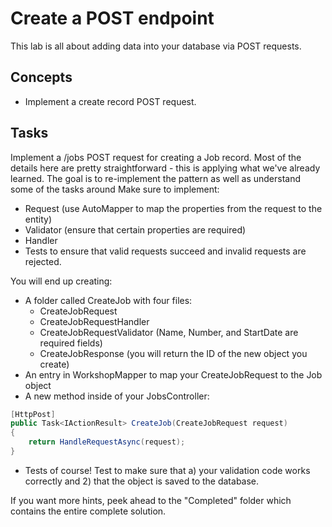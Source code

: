 # Create a POST endpoint

This lab is all about adding data into your database via POST requests.

## Concepts

- Implement a create record POST request.

## Tasks

Implement a /jobs POST request for creating a Job record. Most of the details here are pretty straightforward - this is applying what we've already learned. The goal is to re-implement the pattern as well as understand some of the tasks around Make sure to implement:

- Request (use AutoMapper to map the properties from the request to the entity)
- Validator (ensure that certain properties are required)
- Handler
- Tests to ensure that valid requests succeed and invalid requests are rejected.

You will end up creating:

- A folder called CreateJob with four files:
  - CreateJobRequest
  - CreateJobRequestHandler
  - CreateJobRequestValidator (Name, Number, and StartDate are required fields)
  - CreateJobResponse (you will return the ID of the new object you create)
- An entry in WorkshopMapper to map your CreateJobRequest to the Job object
- A new method inside of your JobsController:

```csharp
[HttpPost]
public Task<IActionResult> CreateJob(CreateJobRequest request)
{
    return HandleRequestAsync(request);
}
```

- Tests of course! Test to make sure that a) your validation code works correctly and 2) that the object is saved to the database.

If you want more hints, peek ahead to the "Completed" folder which contains the entire complete solution.